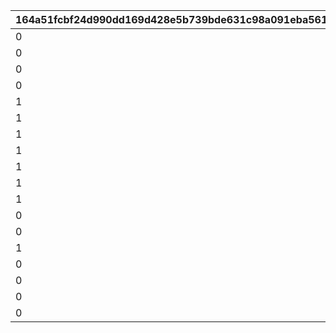 |164a51fcbf24d990dd169d428e5b739bde631c98a091eba561dbd37b4604ae59|d895011cbc50407c528a312ef6bae5779bdbf8ef270154d3b46ca44f45036aaf|bf3a1a0b7145ed42b8548dd158b42b4b1b5007435b802946670b0273709de323|
| --- | --- | --- |
|0|0|0|
|0|1|0|
|0|2|0|
|0|3|0|
|1|4|1|
|1|5|1|
|1|6|1|
|1|7|1|
|1|8|1|
|1|9|1|
|1|10|1|
|0|11|0|
|0|12|0|
|1|13|1|
|0|14|0|
|0|15|0|
|0|16|0|
|0|17|0|